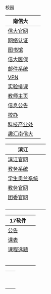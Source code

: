 校园

| 南信大                                                      |      |
| ----------------------------------------------------------- | ---- |
| [信大官网](https://www.nuist.edu.cn/)                       |      |
| [网络认证](http://a.nuist.edu.cn/index.php)                 |      |
| [图书馆](http://lib.nuist.edu.cn/)                          |      |
| [信大医保](http://eb.nuist.edu.cn/medicare/)                |      |
| [邮件系统](https://mail.nuist.edu.cn/)                      |      |
| [VPN](https://client.vpn.nuist.edu.cn/client/#/login)       |      |
| [实验排课](https://cec.nuist.edu.cn/cmd/)                   |      |
| [教师主页](http://web2.nuist.edu.cn:8080/jszy/default.aspx) |      |
| [信息公告](https://bulletin.nuist.edu.cn/791/list.htm)      |      |
| [校办](https://xb.nuist.edu.cn/)                            |      |
| [科技产业处](http://web2.nuist.edu.cn/kjcyc/sy/index.html)  |      |
| [趣汇南信大](http://q.nuist.edu.cn/Default.aspx)            |      |

 

| 滨江                                                   |      |
| ------------------------------------------------------ | ---- |
| [滨江官网](http://www.bjxy.cn/index.jsp)               |      |
| [教务系统](http://sqlbjxy.nuist.edu.cn/)               |      |
| [学生奥兰系统](http://120.195.201.196:8002/LOGIN.ASPX) |      |
| [教务官网](http://jwc.bjxy.cn/index.jsp)               |      |
| [团委官网](http://tw.bjxy.cn/index.htm)                |      |
| []()                                                   |      |
| []()                                                   |      |
| []()                                                   |      |
| []()                                                   |      |



| 17软件                                                       |      |
| ------------------------------------------------------------ | ---- |
| [公告](https://mubu.com/doc/explore/25229)                   |      |
| [课表](https://www.kdocs.cn/l/shp2dqHJG)                     |      |
| [课程选题](https://docs.qq.com/blankpage/DZEVNclRNZHR1U0Z2?tab=BB08J2&c=B1A0B0) |      |
| []()                                                         |      |
| []()                                                         |      |
| []()                                                         |      |
| []()                                                         |      |
| []()                                                         |      |
| []()                                                         |      |





|      |      |
| ---- | ---- |
| []() |      |
| []() |      |
| []() |      |
| []() |      |
| []() |      |
| []() |      |
| []() |      |
| []() |      |
| []() |      |










